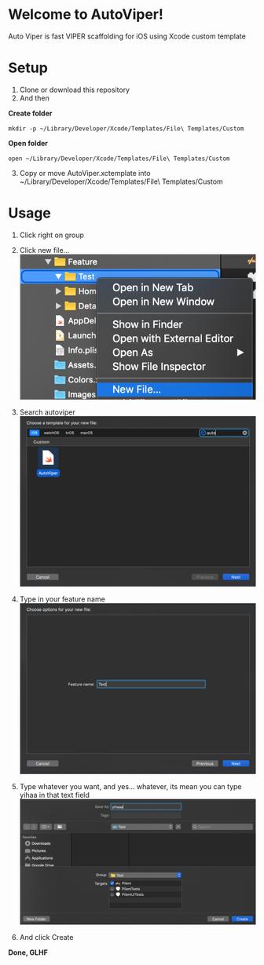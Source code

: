 
# Welcome to AutoViper!

Auto Viper is fast VIPER scaffolding for iOS using Xcode custom template

# Setup

1. Clone or download this repository
2. And then

**Create folder**

    mkdir -p ~/Library/Developer/Xcode/Templates/File\ Templates/Custom
    
 **Open folder**

    open ~/Library/Developer/Xcode/Templates/File\ Templates/Custom

3. Copy or move AutoViper.xctemplate into ~/Library/Developer/Xcode/Templates/File\ Templates/Custom

# Usage

 1. Click right on group
 2. Click new file...
 ![enter image description here](https://raw.githubusercontent.com/dhiyaulhaqZA/ios-xcode-auto-viper/master/Screenshot/ss1.png)
 3. Search autoviper
 ![enter image description here](https://raw.githubusercontent.com/dhiyaulhaqZA/ios-xcode-auto-viper/master/Screenshot/ss2.png)
 4. Type in your feature name
 ![enter image description here](https://raw.githubusercontent.com/dhiyaulhaqZA/ios-xcode-auto-viper/master/Screenshot/ss3.png)
 5. Type whatever you want, and yes... whatever, its mean you can type yihaa in that text field
 ![enter image description here](https://raw.githubusercontent.com/dhiyaulhaqZA/ios-xcode-auto-viper/master/Screenshot/ss4.png)

6. And click Create

**Done, GLHF**
## 

